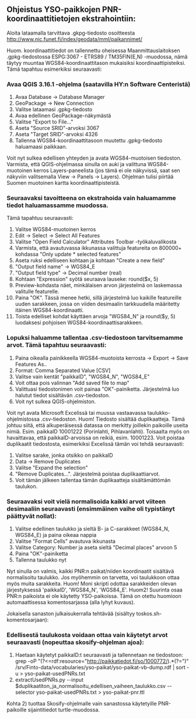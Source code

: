 ## Ohjeistus YSO-paikkojen PNR-koordinaattitietojen ekstrahointiin:

Aloita lataamalla tarvittava .gkpg-tiedosto osoitteesta
http://www.nic.funet.fi/index/geodata/mml/paikannimet/

Huom. koordinaattitiedot on tallennettu oheisessa
Maanmittauslaitoksen .gpkg-tiedostossa ESPG:3067 - ETRS89 / TM35FIN(E,N) -muodossa,
nämä täytyy muuntaa WGS84-koordinaattitason mukaisiksi koordinaattipisteiksi.
Tämä tapahtuu esimerkiksi seuraavasti:

### Avaa QGIS 3.16.1 -ohjelma (saatavilla HY:n Software Centeristä)

1) Avaa Database -> Database Manager
2) GeoPackage -> New Connection
3) Valitse lataamasi .gpkg-tiedosto
4) Avaa edellinen GeoPackage-näkymästä
5) Valitse "Export to File..."
6) Aseta "Source SRID"-arvoksi 3067
7) Aseta "Target SRID"-arvoksi 4326
8) Tallenna WGS84-koordinaattitasoon muutettu .gpkg-tiedosto haluamaasi paikkaan.

Voit nyt sulkea edellisen yhteyden ja avata WGS84-muotoisen tiedoston.
Varmista, että QGIS-ohjelmassa sinulla on auki ja valittuna WGS84-muotoinen kerros
Layers-paneelista (jos tämä ei ole näkyvissä, saat sen näkyviin valitsemalla
View -> Panels -> Layers).
Ohjelman tulisi piirtää Suomen muotoinen kartta koordinaattipisteistä.

### Seuraavaksi tavoitteena on ekstrahoida vain haluamamme tiedot haluamassamme muodossa.
Tämä tapahtuu seuraavasti:

1) Valitse WGS84-muotoinen kerros
2) Edit -> Select -> Select All Features
3) Valitse "Open Field Calculator" Attributes Toolbar -työkaluvalikosta
4) Varmista, että avautuvassa ikkunassa valittuja featureita on 800000+ kohdassa
"Only update * selected features"
5) Aseta ruksi edelliseen kohtaan ja kohtaan "Create a new field"
6) "Output field name" -> WGS84_E
7) "Output field type" -> Decimal number (real)
8) Kohtaan "Expression" syötä seuraava lauseke: round($x, 5)
9) Preview-kohdasta näet, minkälaisen arvon järjestelmä on laskemassa valitulle featurelle.
10) Paina "OK". Tässä menee hetki, sillä järjestelmä luo kaikille featureille uuden sarakkeen,
jossa on viiden desimaalin tarkkuudella määritetty itäinen WGS84-koordinaatti.
11) Toista edelliset kohdat käyttäen arvoja "WGS84_N" ja round($y, 5) luodaksesi
pohjoisen WGS84-koordinaattisarakkeen.

### Lopuksi haluamme tallentaa .csv-tiedostoon tarvitsemamme arvot. Tämä tapahtuu seuraavasti:

1) Paina oikealla painikkeella WGS84-muotoista kerrosta -> Export -> Save Features As..
2) Format: Comma Separated Value [CSV]
3) Valitse vain kentät "paikkaID", "WGS84_N", "WGS84_E"
4) Voit ottaa pois valinnan "Add saved file to map"
5) Valittuasi tiedostonimen voit painaa "OK"-painiketta. Järjestelmä luo halutut tiedot sisältävän
.csv-tiedoston.
6) Voit nyt sulkea QGIS-ohjelmiston.

Voit nyt avata Microsoft Excelissä tai muussa vastaavassa taulukko-ohjelmistossa .csv-tiedoston.
Huom! Tiedosto sisältää duplikaatteja. Tämä johtuu siitä, että alkuperäisessä datassa on merkitty
joillekin paikoille useita nimiä. Esim. paikkaID 10001222 (Porinlahti, Pihlavanlahti). Toisaalta
myös on havaittavaa, että paikkaID-arvoissa on reikiä, esim. 10001223.
Voit poistaa duplikaatit tiedostosta, esimerkiksi Excelissä tämän voi tehdä seuraavasti:

1) Valitse sarake, jonka otsikko on paikkaID
2) Data -> Remove Duplicates
3) Valitse "Expand the selection"
4) "Remove Duplicates...". Järjestelmä poistaa duplikaattiarvot.
5) Voit tämän jälkeen tallentaa tämän duplikaatteja sisältämättömän taulukon.

### Seuraavaksi voit vielä normalisoida kaikki arvot viiteen desimaaliin seuraavasti (ensimmäinen vaihe oli typistänyt päättyvät nollat):

1) Valitse edellinen taulukko ja sieltä B- ja C-sarakkeet (WGS84_N, WGS84_E) ja paina oikeaa nappia
2) Valitse "Format Cells" avautuva ikkunasta
3) Valitse Category: Number ja aseta sieltä "Decimal places" arvoon 5
4) Paina "OK"-painiketta
5) Tallenna taulukko nyt

Nyt sinulla on valmis, kaikki PNR:n paikat/niiden koordinaatit sisältävä normalisoitu taulukko.
Jos myöhemmin on tarvetta, voi taulukkoon ottaa myös muita sarakkeita.
Huom! Moni skripti odottaa sarakkeiden olevan järjestyksessä 'paikkaID', 'WGS84_N', 'WGS84_E'.
Huom2! Suurinta osaa PNR:n paikoista ei ole käytetty YSO-paikoissa. Tämä on otettu huomioon automaattisessa komentosarjassa (alla lyhyt kuvaus).


Jokaisella sanaston julkaisukerralla tehtävää (sisältyy toskos.sh-komentosarjaan):

### Edellisestä taulukosta voidaan ottaa vain käytetyt arvot seuraavasti (nopeuttaa skosify-ohjelman ajoa):

1) Haetaan käytetyt paikkaID:t seuraavasti ja tallennetaan ne tiedostoon:
grep -oP "(?<=rdf:resource=\"http://paikkatiedot.fi/so/1000772/).*(?=\")" /srv/Finto-data/vocabularies/yso-paikat/yso-paikat-vb-dump.rdf | sort -u > yso-paikat-usedPNRs.txt
2) extractUsedPNRs.py --input $duplikaatiton_ja_normalisoitu_edellisen_vaiheen_taulukko.csv --selector yso-paikat-usedPNRs.txt > yso-paikat-pnr.ttl

Kohta 2) tuottaa Skosify-ohjelmalle vain sanastossa käytetyille PNR-paikoille sijaintitiedot turtle-muodossa.
